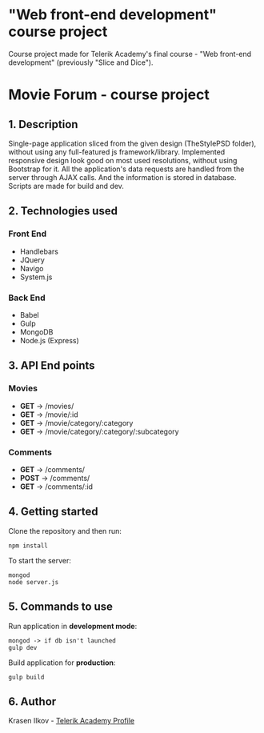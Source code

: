 # "Web front-end development" course project

Course project made for Telerik Academy's final course - "Web front-end development" (previously "Slice and Dice").

# Movie Forum - course project
## 1. Description
Single-page application sliced from the given design (TheStylePSD folder), without using any full-featured js framework/library. Implemented responsive design look good on most used resolutions, without using Bootstrap for it. All the application's data requests are handled from the server through AJAX calls. And the information is stored in database. Scripts are made for build and dev.
## 2. Technologies used
### Front End
- Handlebars
- JQuery
- Navigo
- System.js

### Back End
- Babel
- Gulp
- MongoDB
- Node.js (Express)

## 3. API End points

### Movies

- **GET** -> /movies/
- **GET** -> /movie/:id
- **GET** -> /movie/category/:category
- **GET** -> /movie/category/:category/:subcategory

### Comments
- **GET** -> /comments/
- **POST** -> /comments/
- **GET** -> /comments/:id

## 4. Getting started
Clone the repository and then run:
```
npm install
```

To start the server:
```
mongod
node server.js
```

## 5. Commands to use
Run application in **development mode**:
```
mongod -> if db isn't launched
gulp dev
```

Build application for **production**:
```
gulp build
```
## 6. Author
 Krasen Ilkov - [Telerik Academy Profile](http://telerikacademy.com/Users/KraitynDeWas)